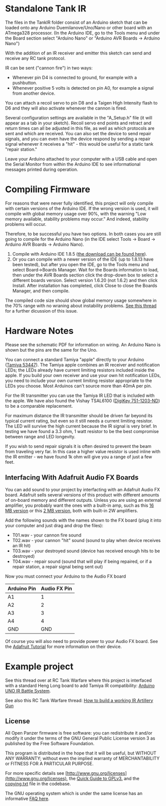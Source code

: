 # Standalone Tank IR 

The files in the TankIR folder consist of an Arduino sketch that can be loaded onto any Arduino Duemilanove/Uno/Nano or other board with an ATmega328 processor. (In the Arduino IDE, go to the Tools menu and under the Board section select "Arduino Nano" or "Arduino AVR Boards -> Arduino Nano")

With the addition of an IR receiver and emitter this sketch can send and receive any RC tank protocol. 

IR can be sent ("cannon fire") in two ways: 
  * Whenever pin D4 is connected to ground, for example with a pushbutton. 
  * Whenever positive 5 volts is detected on pin A0, for example a signal from another device.

You can attach a recoil servo to pin D8 and a Taigen High Intensity flash to D6 and they will also activate whenever the cannon is fired. 

Several configuration settings are available in the "A_Setup.h" file (it will appear as a tab in your sketch). Recoil servo end points and retract and return times can all be adjusted in this file, as well as which protocols are sent and which are received. You can also set the device to send repair signals, and you can even have the device respond by sending a repair signal whenever it receives a "hit" - this would be useful for a static tank "repair station." 

Leave your Arduino attached to your computer with a USB cable and open the Serial Monitor from within the Arduino IDE to see informational messages printed during operation. 

# Compiling Firmware
For reasons that were never fully identified, this project will only compile with certain versions of the Arduino IDE. If the wrong version is used, it will compile with global memory usage over 90%, with the warning "Low memory available, stability problems may occur." And indeed, stability problems will occur. 

Therefore, to be successful you have two options. In both cases you are still going to compile for the Arduino Nano (in the IDE select Tools -> Board -> Arduino AVR Boards -> Arduino Nano).
1. Compile with Arduino IDE 1.8.5 ([the download can be found here](https://www.arduino.cc/en/main/OldSoftwareReleases)). 
2. Or you can compile with a newer version of the IDE (up to 1.8.13 have been tested), but after you open the IDE, go to the Tools menu and select Board->Boards Manager. Wait for the Boards information to load, then under the AVR Boards section click the drop-down box to select a different boards version. Select version 1.6.20 (not 1.6.2) and then click Install. After installation has completed, click Close to close the Boards Manager, and then compile. 

The compiled code size should show global memory usage somewhere in the 70% range with no wraning about instability problems. [See this thread](http://openpanzer.org/forum/index.php?topic=19.0) for a further dicussion of this issue. 

# Hardware Notes

Please see the schematic PDF for information on wiring. An Arduino Nano is shown but the pins are the same for the Uno. 

You can connect a standard Tamiya "apple" directly to your Arduino ([Tamiya 53447](https://www.tamiyausa.com/product/item.php?product-id=53447)). The Tamiya apple combines an IR receiver and notification LEDs; the LEDs already have current limiting resistors included inside the apple. If you build your own receiver and use your own hit notification LEDs, you need to include your own current limiting resistor appropriate to the LEDs you choose. Most Arduinos can't source more than 40mA per pin. 

For the IR transmitter you can use the Tamiya IR LED that is included with the apple. We have also found the Vishay TSAL6100 ([DigiKey 751-1203-ND](http://www.digikey.com/product-detail/en/TSAL6100/751-1203-ND/1681338)) to be a comparable replacement. 

For maximum distance the IR transmitter should be driven far beyond its typical current rating, but even so it still needs a current limiting resistor. The LED will survive the high current because the IR signal is very brief. In testing we have found a 3.3 ohm, 1 watt resistor to be the best compromise between range and LED longevity. 

If you wish to send repair signals it is often desired to prevent the beam from traveling very far. In this case a higher value resistor is used inline with the IR emitter - we have found 1k ohm will give you a range of just a few feet. 

## Interfacing With Adafruit Audio FX Boards
You can add sound to your project by interfacting with an Adafruit Audio FX board. Adafruit sells several versions of this product with different amounts of on-board memory and different outputs. Unless you are using an external amplifier, you probably want the ones with a built-in amp, such as this [16 MB version](https://www.adafruit.com/product/2217) or this [2 MB version](https://www.adafruit.com/product/2210), both with built-in 2W amplifiers. 

Add the following sounds with the names shown to the FX board (plug it into your computer and just drag and drop the files): 
  * T01.wav - your cannon fire sound
  * T02.wav - your cannon "hit" sound (sound to play when device receives an IR hit)
  * T03.wav - your destroyed sound (device has received enough hits to be destroyed)
  * T04.wav - repair sound (sound that will play if being repaired, or if a repair station, a repair signal being sent out)

Now you must connect your Arduino to the Audio FX board

| Arduino Pin   | Audio FX Pin  |
| ------------- |---------------|
| A1      | 1 |
| A2      | 2 |
| A3      | 3 |
| A4      | 4 |
| GND     | GND |

Of course you will also need to provide power to your Audio FX board. See the [Adafruit Tutorial](https://learn.adafruit.com/adafruit-audio-fx-sound-board/overview) for more information on their device. 


# Example project
See this thread over at RC Tank Warfare where this project is interfaced with a standard Heng Long board to add Tamiya IR compatibility: [Arduino UNO IR Battle System](https://www.rctankwarfare.co.uk/forums/viewtopic.php?f=81&t=21941).

See also this RC Tank Warfare thread: [How to build a working IR Artillery Gun](https://www.rctankwarfare.co.uk/forums/viewtopic.php?f=208&t=22849)

## License
All Open Panzer firmware is free software: you can redistribute it and/or modify it under the terms of the GNU General Public License version 3 as published by the Free Software Foundation.

This program is distributed in the hope that it will be useful, but WITHOUT ANY WARRANTY; without even the implied warranty of MERCHANTABILITY or FITNESS FOR A PARTICULAR PURPOSE. 

For more specific details see [http://www.gnu.org/licenses](http://www.gnu.org/licenses), the [Quick Guide to GPLv3.](http://www.gnu.org/licenses/quick-guide-gplv3.html) and the [copying.txt](https://github.com/OpenPanzerProject/TCB/blob/master/COPYING.txt) file in the codebase.

The GNU operating system which is under the same license has an informative [FAQ here](http://www.gnu.org/licenses/gpl-faq.html).
